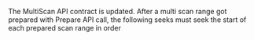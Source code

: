 The MultiScan API contract is updated. After a multi scan range got prepared with Prepare API call, the following seeks must seek the start of each prepared scan range in order

